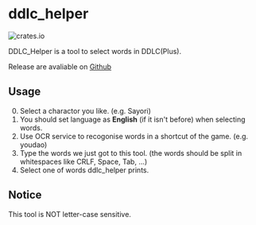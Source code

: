 # ddlc_helper

![crates.io](https://img.shields.io/crates/v/ddlc_helper.svg)

DDLC_Helper is a tool to select words in DDLC(Plus).

Release are avaliable on [Github](https://github.com/poly000/ddlc_helper/releases)

## Usage

0. Select a charactor you like. (e.g. Sayori)
1. You should set language as __English__ (if it isn't before) when selecting words.
2. Use OCR service to recogonise words in a shortcut of the game. (e.g. youdao)
3. Type the words we just got to this tool. (the words should be split in whitespaces like CRLF, Space, Tab, ...)
4. Select one of words ddlc_helper prints.

## Notice

This tool is NOT letter-case sensitive.
